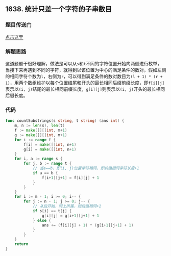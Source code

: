 ## 1638. 统计只差一个字符的子串数目

### 题目传送门

[点击这里](https://leetcode.cn/problems/count-substrings-that-differ-by-one-character/)

### 解题思路

这道题题干很好理解，做法是可以从`s`和`t`不同的字符位置开始向两侧进行枚举，当接下来再遇到不同的字符，就得到以该位置为中心的满足条件的数对，假如左侧的相同字符个数为`l`，右侧为`r`，可以得到满足条件的数对数目为`(l + 1) * (r + 1)`，用两个数组维护以每个位置结尾和开头的最长相同后缀前缀长度，即`f[i][j]`表示以`(i, j)`结尾的最长相同前缀长度，`g[i][j]`则表示以`(i, j)`开头的最长相同后缀长度。

### 代码

```go
func countSubstrings(s string, t string) (ans int) {
	m, n := len(s), len(t)
	f := make([][]int, m+1)
	g := make([][]int, m+1)
	for i := range f {
		f[i] = make([]int, n+1)
		g[i] = make([]int, n+1)
	}
	for i, a := range s {
		for j, b := range t {
			// 当a==b，即(i, j)位置字符相同，即前缀相同字符长度+1
			if a == b {
				f[i+1][j+1] = f[i][j] + 1
			}
		}
	}
	for i := m - 1; i >= 0; i-- {
		for j := n - 1; j >= 0; j-- {
			// 从后开始，同上所属，则后缀相同+1
			if s[i] == t[j] {
				g[i][j] = g[i+1][j+1] + 1
			} else {
				ans += (f[i][j] + 1) * (g[i+1][j+1] + 1)
			}
		}
	}
	return
}
```